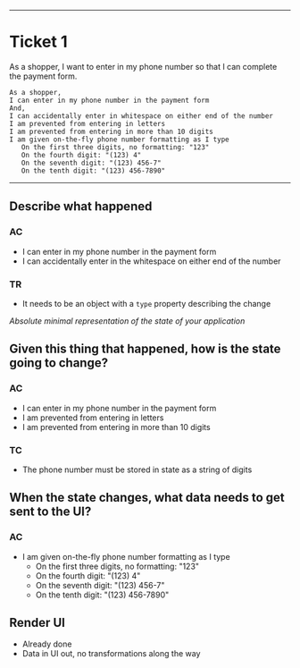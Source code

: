 ----
# Ticket 1

As a shopper, I want to enter in my phone number so that I can complete the payment form.

```
As a shopper,
I can enter in my phone number in the payment form
And,
I can accidentally enter in whitespace on either end of the number
I am prevented from entering in letters
I am prevented from entering in more than 10 digits
I am given on-the-fly phone number formatting as I type
   On the first three digits, no formatting: "123"
   On the fourth digit: "(123) 4"
   On the seventh digit: "(123) 456-7"
   On the tenth digit: "(123) 456-7890"
```

----

## Describe what happened
### AC
 * I can enter in my phone number in the payment form
 * I can accidentally enter in the whitespace on either end of the number
### TR
 * It needs to be an object with a `type` property describing the change

*Absolute minimal representation of the state of your application*
## Given this thing that happened, how is the state going to change?
### AC
 * I can enter in my phone number in the payment form
 * I am prevented from entering in letters
 * I am prevented from entering in more than 10 digits
### TC
 * The phone number must be stored in state as a string of digits

## When the state changes, what data needs to get sent to the UI?
### AC
 * I am given on-the-fly phone number formatting as I type
   * On the first three digits, no formatting: "123"
   * On the fourth digit: "(123) 4"
   * On the seventh digit: "(123) 456-7"
   * On the tenth digit: "(123) 456-7890"

## Render UI
 * Already done
 * Data in UI out, no transformations along the way
